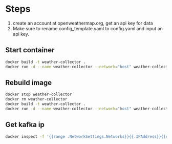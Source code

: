 # Steps
1. create an account at openweathermap.org, get an api key for data
2. Make sure to rename config_template.yaml to config.yaml and input an api key.

## Start container
```bash
docker build -t weather-collector .
docker run -d --name weather-collector --network="host" weather-collector
```

## Rebuild image
```bash
docker stop weather-collector
docker rm weather-collector 
docker build -t weather-collector .
docker run -d --name weather-collector --network="host" weather-collector
```

## Get kafka ip
```bash
docker inspect -f '{{range .NetworkSettings.Networks}}{{.IPAddress}}{{end}}' kafka
```